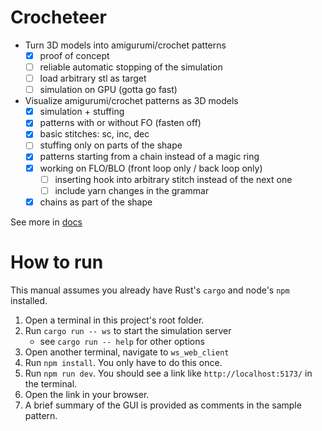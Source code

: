 # Crocheteer
- Turn 3D models into amigurumi/crochet patterns
  - [x] proof of concept
  - [ ] reliable automatic stopping of the simulation
  - [ ] load arbitrary stl as target
  - [ ] simulation on GPU (gotta go fast)
- Visualize amigurumi/crochet patterns as 3D models
  - [x] simulation + stuffing
  - [x] patterns with or without FO (fasten off)
  - [x] basic stitches: sc, inc, dec
  - [ ] stuffing only on parts of the shape
  - [x] patterns starting from a chain instead of a magic ring
  - [x] working on FLO/BLO (front loop only / back loop only)
    - [ ] inserting hook into arbitrary stitch instead of the next one
    - [ ] include yarn changes in the grammar
  - [x] chains as part of the shape

See more in [docs](./docs/Concept.md)

# How to run
This manual assumes you already have Rust's `cargo` and node's `npm` installed.

1. Open a terminal in this project's root folder.
2. Run `cargo run -- ws` to start the simulation server
   - see `cargo run -- help` for other options
3. Open another terminal, navigate to `ws_web_client`
4. Run `npm install`. You only have to do this once.
5. Run `npm run dev`. You should see a link like `http://localhost:5173/` in the terminal.
6. Open the link in your browser.
7. A brief summary of the GUI is provided as comments in the sample pattern.